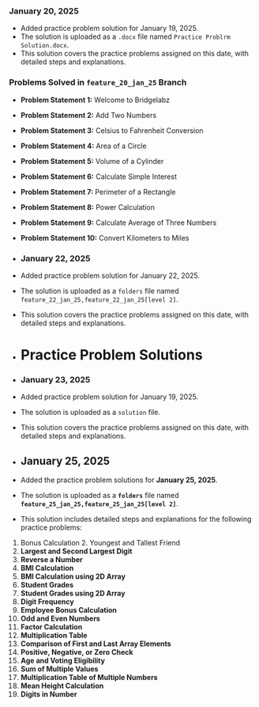 ### January 20, 2025
- Added practice problem solution for January 19, 2025.
- The solution is uploaded as a `.docx` file named `Practice Problrm Solution.docx`.
- This solution covers the practice problems assigned on this date, with detailed steps and explanations.

### Problems Solved in `feature_20_jan_25` Branch

- **Problem Statement 1:** Welcome to Bridgelabz
- **Problem Statement 2:** Add Two Numbers  
- **Problem Statement 3:** Celsius to Fahrenheit Conversion
- **Problem Statement 4:** Area of a Circle  
- **Problem Statement 5:** Volume of a Cylinder  
- **Problem Statement 6:** Calculate Simple Interest
- **Problem Statement 7:** Perimeter of a Rectangle
- **Problem Statement 8:** Power Calculation  
- **Problem Statement 9:** Calculate Average of Three Numbers  
- **Problem Statement 10:** Convert Kilometers to Miles

- ### January 22, 2025
- Added practice problem solution for January 22, 2025.
- The solution is uploaded as a `folders` file named `feature_22_jan_25,feature_22_jan_25[level 2]`.
- This solution covers the practice problems assigned on this date, with detailed steps and explanations.

- # Practice Problem Solutions
- ### January 23, 2025
- Added practice problem solution for January 19, 2025.
- The solution is uploaded as a `solution` file.
- This solution covers the practice problems assigned on this date, with detailed steps and explanations.

- ## January 25, 2025

- Added the practice problem solutions for **January 25, 2025**.
- The solution is uploaded as a **`folders`** file named **`feature_25_jan_25,feature_25_jan_25[level 2]`**.
- This solution includes detailed steps and explanations for the following practice problems:

1. Bonus Calculation
   2. Youngest and Tallest Friend
 3. **Largest and Second Largest Digit**
 4. **Reverse a Number**
 5. **BMI Calculation**
 6. **BMI Calculation using 2D Array**
 7. **Student Grades**
 8. **Student Grades using 2D Array**
 9. **Digit Frequency**
 10. **Employee Bonus Calculation**
 11. **Odd and Even Numbers**
 12. **Factor Calculation**
 13. **Multiplication Table**
 14. **Comparison of First and Last Array Elements**
 15. **Positive, Negative, or Zero Check**
 16. **Age and Voting Eligibility**
 17. **Sum of Multiple Values**
 18. **Multiplication Table of Multiple Numbers**
 19. **Mean Height Calculation**
 20. **Digits in Number**






